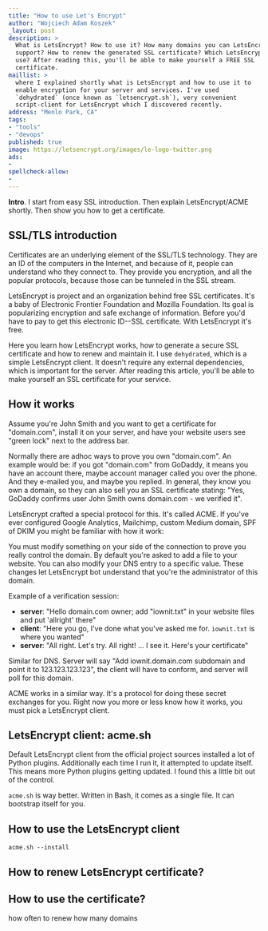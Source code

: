```yaml
---
title: "How to use Let's Encrypt"
author: "Wojciech Adam Koszek"
_layout: post
description: >
  What is LetsEncrypt? How to use it? How many domains you can LetsEncrypt
  support? How to renew the generated SSL certificate? Which LetsEncrypt to
  use? After reading this, you'll be able to make yourself a FREE SSL
  certificate.
maillist: >
  where I explained shortly what is LetsEncrypt and how to use it to
  enable encryption for your server and services. I've used
  `dehydrated` (once known as `letsencrypt.sh`), very convenient
  script-client for LetsEncrypt which I discovered recently.
address: "Menlo Park, CA"
tags:
- "tools"
- "devops"
published: true
image: https://letsencrypt.org/images/le-logo-twitter.png
ads:
-
spellcheck-allow:
-
---
```


**Intro**. I start from easy SSL introduction. Then explain LetsEncrypt/ACME
shortly. Then show you how to get a certificate.

## SSL/TLS introduction

Certificates are an underlying element of the SSL/TLS technology. They are
an ID of the computers in the Internet, and because of it, people can
understand who they connect to.  They provide you encryption, and all the
popular protocols, because those can be tunneled in the SSL stream.

LetsEncrypt is project and an organization behind free SSL certificates.
It's a baby of Electronic Frontier Foundation and Mozilla Foundation.
Its goal is popularizing encryption and safe exchange of information.
Before you'd have to pay to get this electronic ID--SSL certificate. With LetsEncrypt
it's free.

Here you learn how LetsEncrypt works, how to generate a secure SSL
certificate and how to renew and maintain it. I use `dehydrated`, which is a
simple LetsEncrypt client. It doesn't require any external dependencies,
which is important for the server. After reading this article, you'll be
able to make yourself an SSL certificate for your service.

## How it works

Assume you're John Smith and you want to get a certificate for "domain.com",
install it on your server, and have your website users see "green lock" next
to the address bar.

Normally there are adhoc ways to prove you own "domain.com". An example
would be: if you got "domain.com" from GoDaddy, it means you have an account
there, maybe account manager called you over the phone. And they e-mailed
you, and maybe you replied. In general, they know you own a domain, so they
can also sell you an SSL certificate stating: "Yes, GoDaddy confirms user
John Smith owns domain.com - we verified it".

LetsEncrypt crafted a special protocol for this. It's called ACME. If you've ever
configured Google Analytics, Mailchimp, custom Medium domain, SPF of DKIM
you might be familiar with how it work:

You must modify something on your side of the connection to prove you really
control the domain. By default you're asked to add a file to your website.
You can also modify your DNS entry to a specific value.
These changes let LetsEncrypt bot understand that you're the administrator
of this domain.

Example of a verification session:

- **server**: "Hello domain.com owner; add "iownit.txt" in your website files and put
'allright' there"
- **client**: "Here you go, I've done what you've asked me for. `iownit.txt`
  is where you wanted"
- **server**: "All right. Let's try. All right! ... I see it. Here's your
  certificate"

Similar for DNS. Server will say "Add iownit.domain.com subdomain and point it to
123.123.123.123", the client will have to conform, and server will poll for
this domain.

ACME works in a similar way. It's a protocol for doing these secret
exchanges for you. Right now you more or less know how it works, you must
pick a LetsEncrypt client. 

## LetsEncrypt client: acme.sh

Default LetsEncrypt client from the official project sources installed a lot
of Python plugins. Additionally each time I run it, it attempted to update
itself. This means more Python plugins getting updated. I found this a
little bit out of the control.

`acme.sh` is way better. Written in Bash, it comes as a single file. It can
bootstrap itself for you.

## How to use the LetsEncrypt client

```
acme.sh --install
```

## How to renew LetsEncrypt certificate?

## How to use the certificate?

how often to renew
how many domains
